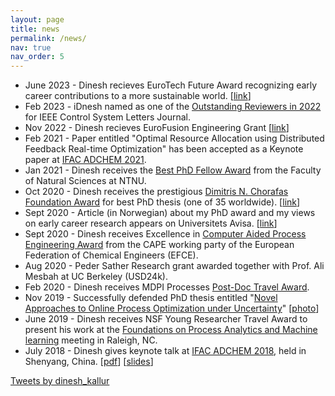 ```yaml
---
layout: page
title: news
permalink: /news/
nav: true
nav_order: 5
---
```


* June 2023 - Dinesh recieves EuroTech Future Award recognizing early career contributions to a more sustainable world. [[link](https://eurotech-universities.eu/news-and-events/news/eurotech-future-award-2023-winners/)]
* Feb 2023 - iDnesh named as one of the [Outstanding Reviewers in 2022](http://ieee-cssletters.dei.unipd.it/Page_reviewers.php?p=3) for IEEE Control System Letters Journal.
* Nov 2022 - Dinesh recieves EuroFusion Engineering Grant [[link](https://www.differ.nl/grant-for-dinesh-krishnamoorthy-for-research-on-controlled-nuclear-fusion)]
* Feb 2021 - Paper entitled "Optimal Resource Allocation using Distributed Feedback Real-time Optimization" has been accepted as a Keynote paper at [IFAC ADCHEM 2021](https://www.adchem2021.org/). 
* Jan 2021 - Dinesh receives the [Best PhD Fellow Award](https://www.youtube.com/watch?v=QuHFnoTiy-k&ab_channel=NTNUFakultetfornaturvitenskap) from the Faculty of Natural Sciences at NTNU.  
* Oct 2020 - Dinesh receives the prestigious [Dimitris N. Chorafas Foundation Award](https://www.weizmann.ac.il/feinberg/about/dimitris-n-chorafas-prize/about-foundation-and-prize) for best PhD thesis (one of 35 worldwide). [[link](https://www.weizmann.ac.il/feinberg/sites/feinberg/files/uploads/files/chorafas_winners_2020_by_year_and_univeristy.pdf)]
* Sept 2020 - Article (in Norwegian) about my PhD award and my views on early career research appears on Universitets Avisa. [[link](https://www.universitetsavisa.no/forskning/hvordan-skal-ntnu-bli-et-bedre-forskningsuniversitet/103076)] 
* Sept 2020 - Dinesh receives Excellence in [Computer Aided Process Engineering Award](https://www.wp-cape.eu/index.php/outstanding-phd-thesis-on-cape/) from the CAPE working party of the European Federation of Chemical Engineers (EFCE).
* Aug 2020 - Peder Sather Research grant awarded together with Prof. Ali Mesbah at UC Berkeley (USD24k).
* Feb 2020 - Dinesh receives MDPI Processes [Post-Doc Travel Award](https://www.mdpi.com/journal/processes/awards.pdf/0/pdf_164_2020_1_award.pdf).
* Nov 2019 - Successfully defended PhD thesis entitled "[Novel Approaches to Online Process Optimization under Uncertainty](http://folk.ntnu.no/dineshk/Research/PhD_thesis/Thesis_Main.pdf)" [[photo](http://folk.ntnu.no/dineshk/Photos/PhD_Morari_JayLee.jpeg)]
* June 2019 -  Dinesh receives NSF Young Researcher Travel Award to present his work at the [Foundations on Process Analytics and Machine learning](http://fopam.org/) meeting in Raleigh, NC. 
* July 2018 - Dinesh gives keynote talk at [IFAC ADCHEM 2018](http://folk.ntnu.no/skoge/prost/proceedings/ADCHEM-2018/), held in Shenyang, China. [[pdf](https://dinesh-krishnamoorthy.github.io/publication/2019JPCADCHEM)] [[slides](http://folk.ntnu.no/dineshk/Presentations/ADCHEM_slides.pdf)] 

<a class="twitter-timeline" data-width="500" data-height="500" href="https://twitter.com/dinesh_kallur?ref_src=twsrc%5Etfw">Tweets by dinesh_kallur</a> <script async src="https://platform.twitter.com/widgets.js" charset="utf-8"></script>
